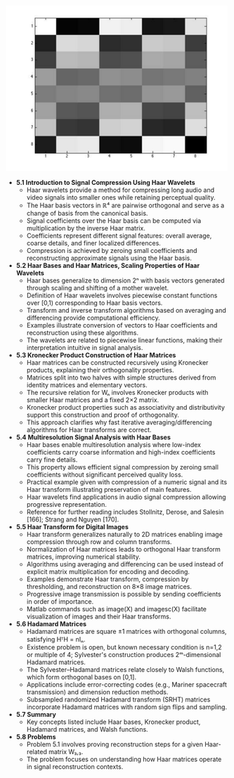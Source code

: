 ![ATD-ch05-haar-bases-haar-wavelets-hadamard-matrices](ATD-ch05-haar-bases-haar-wavelets-hadamard-matrices.best.png)

- **5.1 Introduction to Signal Compression Using Haar Wavelets**
  - Haar wavelets provide a method for compressing long audio and video signals into smaller ones while retaining perceptual quality.
  - The Haar basis vectors in ℝ⁴ are pairwise orthogonal and serve as a change of basis from the canonical basis.
  - Signal coefficients over the Haar basis can be computed via multiplication by the inverse Haar matrix.
  - Coefficients represent different signal features: overall average, coarse details, and finer localized differences.
  - Compression is achieved by zeroing small coefficients and reconstructing approximate signals using the Haar basis.
- **5.2 Haar Bases and Haar Matrices, Scaling Properties of Haar Wavelets**
  - Haar bases generalize to dimension 2ⁿ with basis vectors generated through scaling and shifting of a mother wavelet.
  - Definition of Haar wavelets involves piecewise constant functions over [0,1) corresponding to Haar basis vectors.
  - Transform and inverse transform algorithms based on averaging and differencing provide computational efficiency.
  - Examples illustrate conversion of vectors to Haar coefficients and reconstruction using these algorithms.
  - The wavelets are related to piecewise linear functions, making their interpretation intuitive in signal analysis.
- **5.3 Kronecker Product Construction of Haar Matrices**
  - Haar matrices can be constructed recursively using Kronecker products, explaining their orthogonality properties.
  - Matrices split into two halves with simple structures derived from identity matrices and elementary vectors.
  - The recursive relation for Wₙ involves Kronecker products with smaller Haar matrices and a fixed 2×2 matrix.
  - Kronecker product properties such as associativity and distributivity support this construction and proof of orthogonality.
  - This approach clarifies why fast iterative averaging/differencing algorithms for Haar transforms are correct.
- **5.4 Multiresolution Signal Analysis with Haar Bases**
  - Haar bases enable multiresolution analysis where low-index coefficients carry coarse information and high-index coefficients carry fine details.
  - This property allows efficient signal compression by zeroing small coefficients without significant perceived quality loss.
  - Practical example given with compression of a numeric signal and its Haar transform illustrating preservation of main features.
  - Haar wavelets find applications in audio signal compression allowing progressive representation.
  - Reference for further reading includes Stollnitz, Derose, and Salesin [166]; Strang and Nguyen [170].
- **5.5 Haar Transform for Digital Images**
  - Haar transform generalizes naturally to 2D matrices enabling image compression through row and column transforms.
  - Normalization of Haar matrices leads to orthogonal Haar transform matrices, improving numerical stability.
  - Algorithms using averaging and differencing can be used instead of explicit matrix multiplication for encoding and decoding.
  - Examples demonstrate Haar transform, compression by thresholding, and reconstruction on 8×8 image matrices.
  - Progressive image transmission is possible by sending coefficients in order of importance.
  - Matlab commands such as image(X) and imagesc(X) facilitate visualization of images and their Haar transforms.
- **5.6 Hadamard Matrices**
  - Hadamard matrices are square ±1 matrices with orthogonal columns, satisfying HᵀH = nIₙ.
  - Existence problem is open, but known necessary condition is n=1,2 or multiple of 4; Sylvester's construction produces 2ᵐ-dimensional Hadamard matrices.
  - The Sylvester–Hadamard matrices relate closely to Walsh functions, which form orthogonal bases on [0,1].
  - Applications include error-correcting codes (e.g., Mariner spacecraft transmission) and dimension reduction methods.
  - Subsampled randomized Hadamard transform (SRHT) matrices incorporate Hadamard matrices with random sign flips and sampling.
- **5.7 Summary**
  - Key concepts listed include Haar bases, Kronecker product, Hadamard matrices, and Walsh functions.
- **5.8 Problems**
  - Problem 5.1 involves proving reconstruction steps for a given Haar-related matrix W₃,₃.
  - The problem focuses on understanding how Haar matrices operate in signal reconstruction contexts.
